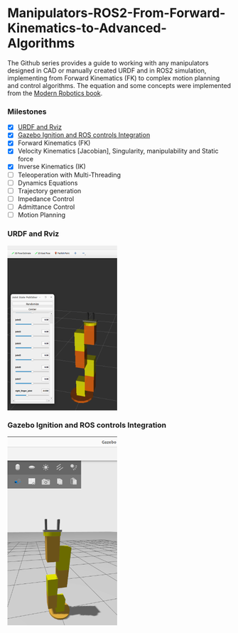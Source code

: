 # Manipulators-ROS2-From-Forward-Kinematics-to-Advanced-Algorithms
The Github series provides a guide to working with any manipulators designed in CAD or manually created URDF and in ROS2 simulation, implementing from Forward Kinematics (FK) to complex motion planning and control algorithms. The equation and some concepts were implemented from the [Modern Robotics book](#https://hades.mech.northwestern.edu/index.php/Modern_Robotics).

### Milestones

- [x] [URDF and Rviz](#urdf-and-rviz)  
- [x] [Gazebo Ignition and ROS controls Integration](#gazebo)
- [x] Forward Kinematics (FK)
- [x] Velocity Kinematics [Jacobian], Singularity, manipulability and Static force
- [x] Inverse Kinematics (IK)
- [ ] Teleoperation with Multi-Threading
- [ ] Dynamics Equations
- [ ] Trajectory generation
- [ ] Impedance Control
- [ ] Admittance Control
- [ ] Motion Planning

<a name="urdf-and-rviz"></a>  
### URDF and Rviz

<div style="display: flex; justify-content: space-between;">
  <img src="assets/image.png" alt="Description of first image" width="49%">
  
</div>

<a name="gazebo"></a>  
### Gazebo Ignition and ROS controls Integration

<div style="display: flex; justify-content: space-between;">
  
  <img src="assets/gazebo.png" alt="Description of second image" width="49%">
</div>